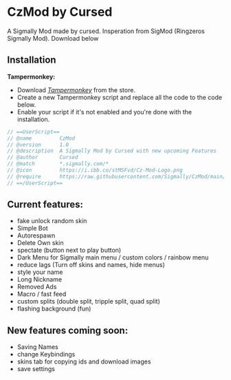 # CzMod by Cursed
A Sigmally Mod made by cursed. Insperation from SigMod (Ringzeros Sigmally Mod). Download below
## Installation
**Tampermonkey:** 
+ Download *[Tampermonkey](https://www.tampermonkey.net)* from the store.
+ Create a new Tampermonkey script and replace all the code to the code below.
+ Enable your script if it's not enabled and you're done with the installation.
```javascript
// ==UserScript==
// @name         CzMod
// @version      1.0
// @description  A Sigmally Mod by Cursed with new upcoming Features
// @author       Cursed
// @match        *.sigmally.com/*
// @icon         https://i.ibb.co/stMSFvd/Cz-Mod-Logo.png
// @require      https://raw.githubusercontent.com/Sigmally/CzMod/main/CzMod.js
// ==/UserScript==
````
## Current features:
+ fake unlock random skin
+ Simple Bot
+ Autorespawn
+ Delete Own skin
+ spectate (button next to play button)
+ Dark Menu for Sigmally main menu / custom colors / rainbow menu
+ reduce lags (Turn off skins and names, hide menus)
+ style your name
+ Long Nickname
+ Removed Ads
+ Macro / fast feed
+ custom splits (double split, tripple split, quad split)
+ flashing background (fun)

## New features coming soon:

+ Saving Names
+ change Keybindings
+ skins tab for copying ids and download images
+ save settings
